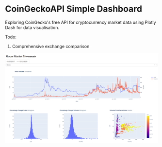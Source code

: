 # CoinGeckoAPI Simple Dashboard

Exploring CoinGecko's free API for cryptocurrency market data using Plotly Dash for data visualisation.

Todo:
  1. Comprehensive exchange comparison

![Opps, Not found!](https://github.com/frederickvandenberg/crypto-dashboard/blob/main/Layout.png)
